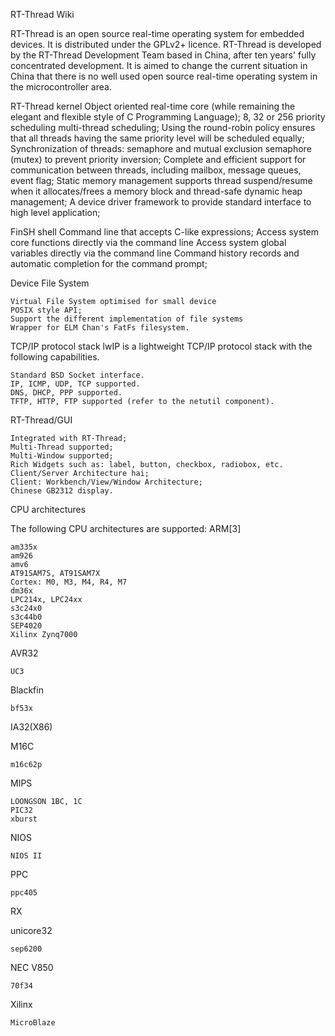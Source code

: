 RT-Thread Wiki

RT-Thread is an open source real-time operating system for embedded devices. It is distributed under the GPLv2+ licence. RT-Thread is developed by the RT-Thread Development Team based in China, after ten years' fully concentrated development. It is aimed to change the current situation in China that there is no well used open source real-time operating system in the microcontroller area. 


RT-Thread kernel
    Object oriented real-time core (while remaining the elegant and flexible style of C Programming Language);
    8, 32 or 256 priority scheduling multi-thread scheduling; Using the round-robin policy ensures that all threads having the same priority level will be scheduled equally;
    Synchronization of threads: semaphore and mutual exclusion semaphore (mutex) to prevent priority inversion;
    Complete and efficient support for communication between threads, including mailbox, message queues, event flag;
    Static memory management supports thread suspend/resume when it allocates/frees a memory block and thread-safe dynamic heap management;
    A device driver framework to provide standard interface to high level application;
    
FinSH shell
    Command line that accepts C-like expressions;
    Access system core functions directly via the command line
    Access system global variables directly via the command line
    Command history records and automatic completion for the command prompt;
    
Device File System

    Virtual File System optimised for small device
    POSIX style API;
    Support the different implementation of file systems
    Wrapper for ELM Chan's FatFs filesystem.

TCP/IP protocol stack
lwIP is a lightweight TCP/IP protocol stack with the following capabilities.

    Standard BSD Socket interface.
    IP, ICMP, UDP, TCP supported.
    DNS, DHCP, PPP supported.
    TFTP, HTTP, FTP supported (refer to the netutil component).
    
RT-Thread/GUI

    Integrated with RT-Thread;
    Multi-Thread supported;
    Multi-Window supported;
    Rich Widgets such as: label, button, checkbox, radiobox, etc.
    Client/Server Architecture hai;
    Client: Workbench/View/Window Architecture;
    Chinese GB2312 display.
 CPU architectures

The following CPU architectures are supported:
ARM[3]

    am335x
    am926
    amv6
    AT91SAM7S, AT91SAM7X
    Cortex: M0, M3, M4, R4, M7
    dm36x
    LPC214x, LPC24xx
    s3c24x0
    s3c44b0
    SEP4020
    Xilinx Zynq7000

AVR32

    UC3

Blackfin

    bf53x

IA32(X86)

M16C

    m16c62p

MIPS

    LOONGSON 1BC, 1C
    PIC32
    xburst

NIOS

    NIOS II

PPC

    ppc405

RX

unicore32

    sep6200

NEC V850

    70f34

Xilinx

    MicroBlaze
